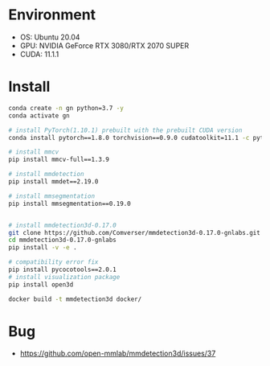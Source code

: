 # Environment

-   OS: Ubuntu 20.04
-   GPU: NVIDIA GeForce RTX 3080/RTX 2070 SUPER
-   CUDA: 11.1.1

# Install

```bash
conda create -n gn python=3.7 -y
conda activate gn

# install PyTorch(1.10.1) prebuilt with the prebuilt CUDA version
conda install pytorch==1.8.0 torchvision==0.9.0 cudatoolkit=11.1 -c pytorch -c nvidia

# install mmcv
pip install mmcv-full==1.3.9

# install mmdetection
pip install mmdet==2.19.0

# install mmsegmentation
pip install mmsegmentation==0.19.0


# install mmdetection3d-0.17.0
git clone https://github.com/Comverser/mmdetection3d-0.17.0-gnlabs.git
cd mmdetection3d-0.17.0-gnlabs
pip install -v -e .

# compatibility error fix
pip install pycocotools==2.0.1
# install visualization package
pip install open3d
```

```bash
docker build -t mmdetection3d docker/
```

# Bug

-   https://github.com/open-mmlab/mmdetection3d/issues/37

